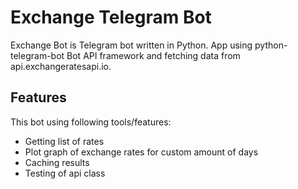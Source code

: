# Exchange Telegram Bot

Exchange Bot is Telegram bot written in Python. App using python-telegram-bot 
Bot API framework and fetching data from api.exchangeratesapi.io.

## Features

This bot using following tools/features:
+ Getting list of rates
+ Plot graph of exchange rates for custom amount of days
+ Caching results
+ Testing of api class